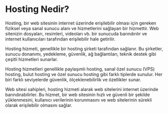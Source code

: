 # Hosting Nedir?

Hosting, bir web sitesinin internet üzerinde erişilebilir olması için gereken fiziksel veya sanal sunucu alanı ve hizmetlerini sağlayan bir hizmettir. Web sitenizin dosyaları, resimleri, videoları vb. bir sunucuda barındırılır ve internet kullanıcıları tarafından erişilebilir hale getirilir.

Hosting hizmeti, genellikle bir hosting şirketi tarafından sağlanır. Bu şirketler, sunucu donanımı, yedekleme, güvenlik, ağ bağlantıları, teknik destek gibi çeşitli hizmetleri sunarlar.

Hosting hizmetleri genellikle paylaşımlı hosting, sanal özel sunucu (VPS) hosting, bulut hosting ve özel sunucu hosting gibi farklı tiplerde sunulur. Her biri farklı seviyelerde güvenlik, ölçeklenebilirlik ve özellikler sunar.

Web sitesi sahipleri, hosting hizmeti alarak web sitelerini internet üzerinde barındırabilirler. Bu hizmet, bir web sitesinin hızlı ve güvenli bir şekilde yüklenmesini, kullanıcı verilerinin korunmasını ve web sitelerinin sürekli olarak erişilebilir olmasını sağlar.